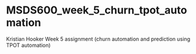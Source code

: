 # MSDS600_week_5_churn_tpot_automation
 Kristian Hooker Week 5 assignment (churn automation and prediction using TPOT automation)
